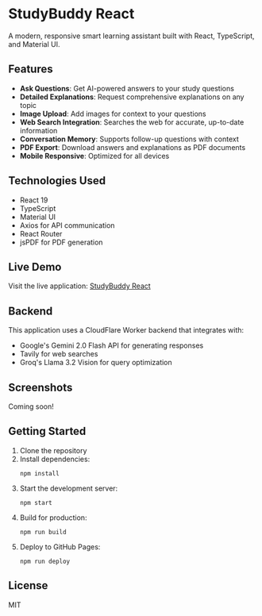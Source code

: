 # StudyBuddy React

A modern, responsive smart learning assistant built with React, TypeScript, and Material UI.

## Features

- **Ask Questions**: Get AI-powered answers to your study questions
- **Detailed Explanations**: Request comprehensive explanations on any topic
- **Image Upload**: Add images for context to your questions
- **Web Search Integration**: Searches the web for accurate, up-to-date information
- **Conversation Memory**: Supports follow-up questions with context
- **PDF Export**: Download answers and explanations as PDF documents
- **Mobile Responsive**: Optimized for all devices

## Technologies Used

- React 19
- TypeScript
- Material UI
- Axios for API communication
- React Router
- jsPDF for PDF generation

## Live Demo

Visit the live application: [StudyBuddy React](https://hrsproject.github.io/studybuddy-react/)

## Backend

This application uses a CloudFlare Worker backend that integrates with:
- Google's Gemini 2.0 Flash API for generating responses
- Tavily for web searches
- Groq's Llama 3.2 Vision for query optimization

## Screenshots

Coming soon!

## Getting Started

1. Clone the repository
2. Install dependencies:
   ```
   npm install
   ```
3. Start the development server:
   ```
   npm start
   ```
4. Build for production:
   ```
   npm run build
   ```
5. Deploy to GitHub Pages:
   ```
   npm run deploy
   ```

## License

MIT

